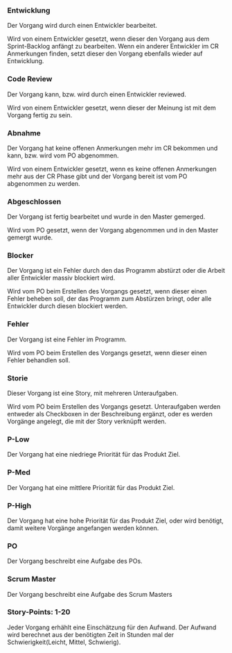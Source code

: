 ### Entwicklung

Der Vorgang wird durch einen Entwickler bearbeitet.

Wird von einem Entwickler gesetzt, wenn dieser den Vorgang aus dem Sprint-Backlog anfängt zu bearbeiten. Wenn ein anderer Entwickler im CR Anmerkungen finden, setzt dieser den Vorgang ebenfalls wieder auf Entwicklung.

### Code Review

Der Vorgang kann, bzw. wird durch einen Entwickler reviewed.

Wird von einem Entwickler gesetzt, wenn dieser der Meinung ist mit dem Vorgang fertig zu sein.

### Abnahme

Der Vorgang hat keine offenen Anmerkungen mehr im CR bekommen und kann, bzw. wird vom PO abgenommen.

Wird von einem Entwickler gesetzt, wenn es keine offenen Anmerkungen mehr aus der CR Phase gibt und der Vorgang bereit ist vom PO abgenommen zu werden.

### Abgeschlossen

Der Vorgang ist fertig bearbeitet und wurde in den Master gemerged.

Wird vom PO gesetzt, wenn der Vorgang abgenommen und in den Master gemergt wurde.

### Blocker

Der Vorgang ist ein Fehler durch den das Programm abstürzt oder die Arbeit aller Entwickler massiv blockiert wird.

Wird vom PO beim Erstellen des Vorgangs gesetzt, wenn dieser einen Fehler beheben soll, der das Programm zum Abstürzen bringt, oder alle Entwickler durch diesen blockiert werden.

### Fehler

Der Vorgang ist eine Fehler im Programm.

Wird vom PO beim Erstellen des Vorgangs gesetzt, wenn dieser einen Fehler behandlen soll.

### Storie

Dieser Vorgang ist eine Story, mit mehreren Unteraufgaben.

Wird vom PO beim Erstellen des Vorgangs gesetzt. Unteraufgaben werden entweder als Checkboxen in der Beschreibung ergänzt, oder es werden Vorgänge angelegt, die mit der Story verknüpft werden.

### P-Low

Der Vorgang hat eine niedriege Priorität für das Produkt Ziel.

### P-Med

Der Vorgang hat eine mittlere Priorität für das Produkt Ziel.

### P-High

Der Vorgang hat eine hohe Priorität für das Produkt Ziel, oder wird benötigt, damit weitere Vorgänge angefangen werden können.

### PO

Der Vorgang beschreibt eine Aufgabe des POs.

### Scrum Master

Der Vorgang beschreibt eine Aufgabe des Scrum Masters

### Story-Points: 1-20

Jeder Vorgang erhählt eine Einschätzung für den Aufwand. Der Aufwand wird berechnet aus der benötigten Zeit in Stunden mal der Schwierigkeit(Leicht, Mittel, Schwierig).
